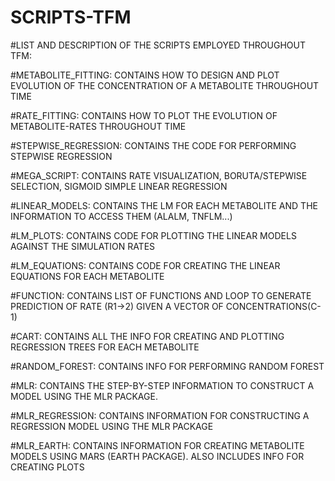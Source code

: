 # SCRIPTS-TFM

#LIST AND DESCRIPTION OF THE SCRIPTS EMPLOYED THROUGHOUT TFM:


#METABOLITE_FITTING: CONTAINS HOW TO DESIGN AND PLOT EVOLUTION OF THE CONCENTRATION OF A METABOLITE THROUGHOUT TIME

#RATE_FITTING: CONTAINS HOW TO PLOT THE EVOLUTION OF METABOLITE-RATES THROUGHOUT TIME

#STEPWISE_REGRESSION: CONTAINS THE CODE FOR PERFORMING STEPWISE REGRESSION

#MEGA_SCRIPT: CONTAINS RATE VISUALIZATION, BORUTA/STEPWISE SELECTION, SIGMOID SIMPLE LINEAR REGRESSION

#LINEAR_MODELS: CONTAINS THE LM FOR EACH METABOLITE AND THE INFORMATION TO ACCESS THEM (ALALM, TNFLM...)

#LM_PLOTS: CONTAINS CODE FOR PLOTTING THE LINEAR MODELS AGAINST THE SIMULATION RATES

#LM_EQUATIONS: CONTAINS CODE FOR CREATING THE LINEAR EQUATIONS FOR EACH METABOLITE

#FUNCTION: CONTAINS LIST OF FUNCTIONS AND LOOP TO GENERATE PREDICTION OF RATE (R1->2) GIVEN A VECTOR OF CONCENTRATIONS(C-1)

#CART: CONTAINS ALL THE INFO FOR CREATING AND PLOTTING REGRESSION TREES FOR EACH METABOLITE

#RANDOM_FOREST: CONTAINS INFO FOR PERFORMING RANDOM FOREST

#MLR: CONTAINS THE STEP-BY-STEP INFORMATION TO CONSTRUCT A MODEL USING THE MLR PACKAGE. 

#MLR_REGRESSION: CONTAINS INFORMATION FOR CONSTRUCTING A REGRESSION MODEL USING THE MLR PACKAGE

#MLR_EARTH: CONTAINS INFORMATION FOR CREATING METABOLITE MODELS USING MARS (EARTH PACKAGE). ALSO INCLUDES INFO FOR CREATING PLOTS
